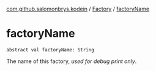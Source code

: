 [com.github.salomonbrys.kodein](../index.md) / [Factory](index.md) / [factoryName](.)

# factoryName

`abstract val factoryName: String`

The name of this factory, *used for debug print only*.


